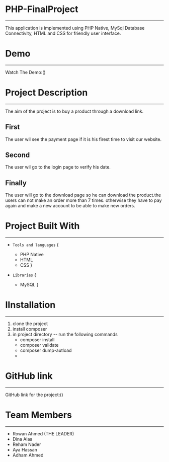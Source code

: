 # PHP-FinalProject
---------------------------------
This application is implemented using PHP Native, MySql Database Connectivity, HTML and CSS for friendly user interface.


# Demo
---------------------------------
Watch The Demo:()

# Project Description
---------------------------------
The aim of the project is to buy a product through a download link.
## First
The user wil see the payment page if it is his firest time to visit our website.
## Second
The user wil go to the login page to verify his date.
## Finally
The user will go to the download page so he can download the product.the users can not make an order more than 7 times. otherwise they have to pay again and make a new account to be able to make new orders.

# Project Built With
---------------------------------
 - `Tools and languages`
    {
      - PHP Native
      - HTML
      - CSS
    }

 - `Libraries`
    {
      - MySQL 
     }
 # IInstallation
 ---------------------------------
1. clone the project 
2. install composer
3. in project directory -- run the following commands
    * composer install
    * composer validate
    * composer dump-autload
    * 
 # GitHub link
 ---------------------------------
GitHub link for the project:()

# Team Members
 ---------------------------------
- Rowan Ahmed (THE LEADER)
- Dina Alaa
- Reham Nader
- Aya Hassan
- Adham Ahmed


